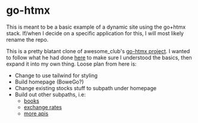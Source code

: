 # go-htmx

This is meant to be a basic example of a dynamic site using the go+htmx stack. If/when I decide on a specific application for this, I will most likely rename the repo.

This is a pretty blatant clone of awesome_club's [go-htmx project](https://github.com/awesome-club/go-htmx). I wanted to follow what he had done [here]() to make sure I understood the basics, then expand it into my own thing.
Loose plan from here is:
- Change to use tailwind for styling
- Build homepage (BoweGo?)
- Change existing stocks stuff to subpath under homepage
- Build out other subpaths, i.e:
  - [books](https://openlibrary.org/developers/api)
  - [exchange rates](https://github.com/BoweFlex/CurrencyConverter)
  - [more apis](https://github.com/public-apis/public-apis?tab=readme-ov-file#index)
